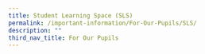 ```yaml
---
title: Student Learning Space (SLS)
permalink: /important-information/For-Our-Pupils/SLS/
description: ""
third_nav_title: For Our Pupils
---
```

